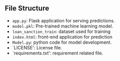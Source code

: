 ## File Structure

- `app.py`: Flask application for serving predictions.
- `model.pkl`: Pre-trained machine learning model.
- `loan_sanction_train`: dataset used for training
- `index.html`: front-end application for prediction
- `Model.py`: python code for model development.
- `LICENSE': License file.
- `requirements.txt': requirement related file.
